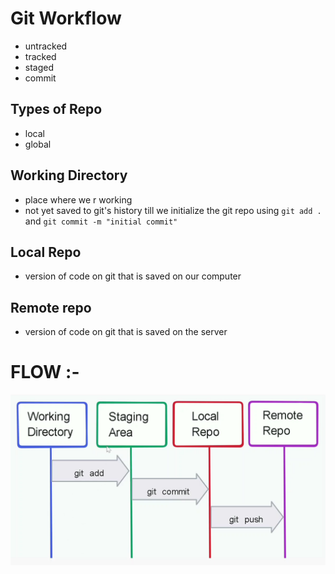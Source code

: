 # Git Workflow
- untracked
- tracked
- staged
- commit
## Types of Repo
- local
- global
## Working Directory
- place where we r working
- not yet saved to git's history till we initialize the git repo using `git add .` and `git commit -m "initial commit"`
## Local Repo
- version of code on git  that is saved on our computer
## Remote repo
- version of code on git that is saved on the server


# FLOW :-
![alt text](assets/image.png)

